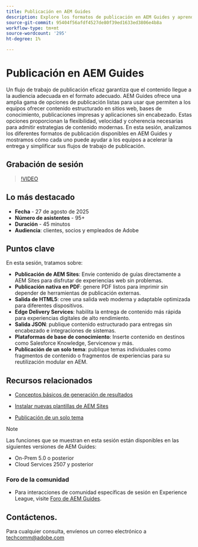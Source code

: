 ```yaml
---
title: Publicación en AEM Guides
description: Explore los formatos de publicación en AEM Guides y aprenda a distribuir contenido en varios canales, incluidos AEM Sites, PDF, HTML5, Edge Delivery Services, JSON y muchos más.
source-git-commit: 95404f56afdf4527de80f39ed1633ed3806e4b8a
workflow-type: tm+mt
source-wordcount: '295'
ht-degree: 1%

---
```


# Publicación en AEM Guides

Un flujo de trabajo de publicación eficaz garantiza que el contenido llegue a la audiencia adecuada en el formato adecuado. AEM Guides ofrece una amplia gama de opciones de publicación listas para usar que permiten a los equipos ofrecer contenido estructurado en sitios web, bases de conocimiento, publicaciones impresas y aplicaciones sin encabezado. Estas opciones proporcionan la flexibilidad, velocidad y coherencia necesarias para admitir estrategias de contenido modernas.
En esta sesión, analizamos los diferentes formatos de publicación disponibles en AEM Guides y mostramos cómo cada uno puede ayudar a los equipos a acelerar la entrega y simplificar sus flujos de trabajo de publicación.


## Grabación de sesión

>[!VIDEO](https://video.tv.adobe.com/v/3472888/?quality=12&learn=on)

## Lo más destacado

- **Fecha** - 27 de agosto de 2025
- **Número de asistentes** - 95+
- **Duración** - 45 minutos
- **Audiencia**: clientes, socios y empleados de Adobe

## Puntos clave

En esta sesión, tratamos sobre:
- **Publicación de AEM Sites**: Envíe contenido de guías directamente a AEM Sites para disfrutar de experiencias web sin problemas.
- **Publicación nativa en PDF**: genere PDF listos para imprimir sin depender de herramientas de publicación externas.
- **Salida de HTML5**: cree una salida web moderna y adaptable optimizada para diferentes dispositivos.
- **Edge Delivery Services**: habilita la entrega de contenido más rápida para experiencias digitales de alto rendimiento.
- **Salida JSON**: publique contenido estructurado para entregas sin encabezado e integraciones de sistemas.
- **Plataformas de base de conocimiento**: Inserte contenido en destinos como Salesforce Knowledge, Servicenow y más.
- **Publicación de un solo tema**: publique temas individuales como fragmentos de contenido o fragmentos de experiencias para su reutilización modular en AEM.


## Recursos relacionados

- [Conceptos básicos de generación de resultados](https://experienceleague.adobe.com/es/docs/experience-manager-guides/using/user-guide/map-management-publishing/output-gen/generate-output)

- [Instalar nuevas plantillas de AEM Sites](https://experienceleague.adobe.com/es/docs/experience-manager-guides/using/knowledge-base/kb-articles/publishing/aem-site-templates/download-install-aem-sites-templates-cs-kb)

- [Publicación de un solo tema](https://experienceleague.adobe.com/en/docs/experience-manager-guides/using/user-guide/map-management-publishing/output-gen/generate-output/single-topic-publishing/publish-content-fragment.html)



>[!NOTE]
>
> Las funciones que se muestran en esta sesión están disponibles en las siguientes versiones de AEM Guides:
> - On-Prem 5.0 o posterior
> - Cloud Services 2507 y posterior


### Foro de la comunidad

- Para interacciones de comunidad específicas de sesión en Experience League, visite [Foro de AEM Guides](https://experienceleaguecommunities.adobe.com/t5/experience-manager-guides/bd-p/xml-documentation-discussions?profile.language=es).


## Contáctenos.

Para cualquier consulta, envíenos un correo electrónico a <techcomm@adobe.com>

